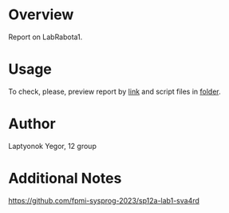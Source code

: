 # Overview

Report on LabRabota1.

# Usage

To check, please, preview report by [link](https://docs.google.com/document/d/1vkOf0LdC3tMSBqEMiAxpL1k19k4BjZ-b/edit?usp=drive_link&ouid=106581075595979054081&rtpof=true&sd=true) and script files in [folder](/scripts).

# Author

Laptyonok Yegor, 12 group

# Additional Notes

https://github.com/fpmi-sysprog-2023/sp12a-lab1-sva4rd
